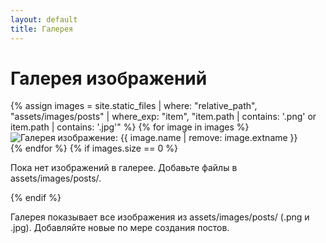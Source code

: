 ```yaml
---
layout: default
title: Галерея
---
```

<h1>Галерея изображений</h1>
<div class="gallery-grid">
  {% assign images = site.static_files | where: "relative_path", "assets/images/posts" | where_exp: "item", "item.path | contains: '.png' or item.path | contains: '.jpg'" %}
  {% for image in images %}
    <div class="gallery-item">
      <img src="{{ image.path | relative_url }}" alt="Галерея изображение: {{ image.name | remove: image.extname }}" loading="lazy">
    </div>
  {% endfor %}
  {% if images.size == 0 %}
    <p>Пока нет изображений в галерее. Добавьте файлы в assets/images/posts/.</p>
  {% endif %}
</div>
<p>Галерея показывает все изображения из assets/images/posts/ (.png и .jpg). Добавляйте новые по мере создания постов.</p>

